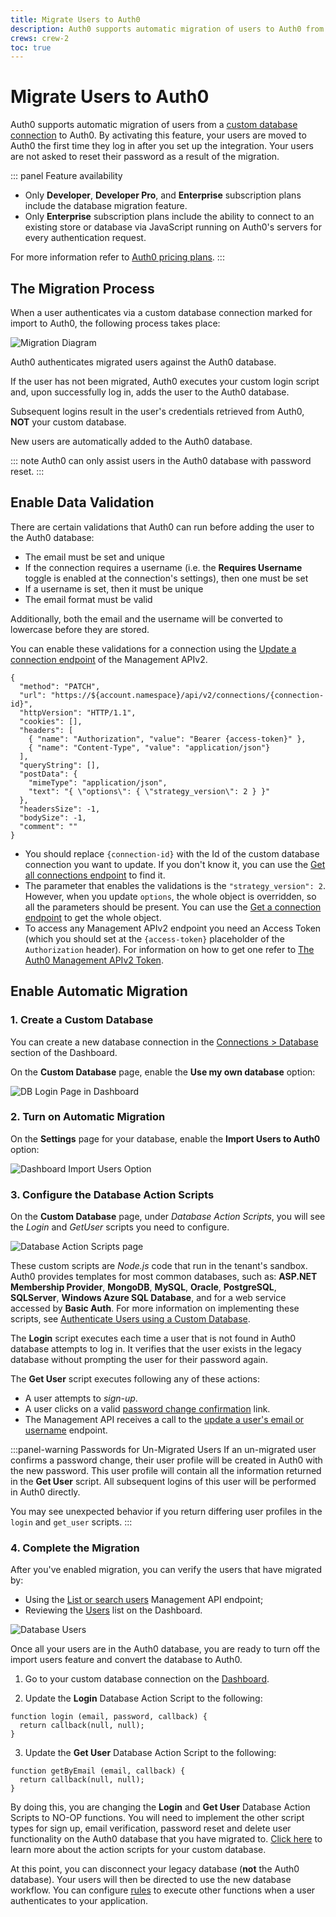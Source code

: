 ```yaml
---
title: Migrate Users to Auth0
description: Auth0 supports automatic migration of users to Auth0 from a custom database connection. This feature adds your users to the Auth0 database as each person logs in and avoids asking your users to reset their passwords due to migration.
crews: crew-2
toc: true
---
```

# Migrate Users to Auth0

Auth0 supports automatic migration of users from a [custom database connection](/connections/database/custom-db) to Auth0. By activating this feature, your users are moved to Auth0 the first time they log in after you set up the integration. Your users are not asked to reset their password as a result of the migration.

::: panel Feature availability
- Only **Developer**, **Developer Pro**, and **Enterprise** subscription plans include the database migration feature.
- Only **Enterprise** subscription plans include the ability to connect to an existing store or database via JavaScript running on Auth0's servers for every authentication request.

For more information refer to [Auth0 pricing plans](https://auth0.com/pricing).
:::

## The Migration Process

When a user authenticates via a custom database connection marked for import to Auth0, the following process takes place:

![Migration Diagram](/media/articles/connections/database/migrating-diagram.png)

Auth0 authenticates migrated users against the Auth0 database.

If the user has not been migrated, Auth0 executes your custom login script and, upon successfully log in, adds the user to the Auth0 database.

Subsequent logins result in the user's credentials retrieved from Auth0, **NOT** your custom database.

New users are automatically added to the Auth0 database.

::: note
Auth0 can only assist users in the Auth0 database with password reset.
:::

## Enable Data Validation

There are certain validations that Auth0 can run before adding the user to the Auth0 database:

- The email must be set and unique
- If the connection requires a username (i.e. the **Requires Username** toggle is enabled at the connection's settings), then one must be set
- If a username is set, then it must be unique
- The email format must be valid

Additionally, both the email and the username will be converted to lowercase before they are stored.

You can enable these validations for a connection using the [Update a connection endpoint](/api/management/v2#!/Connections/patch_connections_by_id) of the Management APIv2.

```har
{
  "method": "PATCH",
  "url": "https://${account.namespace}/api/v2/connections/{connection-id}",
  "httpVersion": "HTTP/1.1",
  "cookies": [],
  "headers": [
    { "name": "Authorization", "value": "Bearer {access-token}" }, 
    { "name": "Content-Type", "value": "application/json"}
  ],
  "queryString": [],
  "postData": {
    "mimeType": "application/json",
    "text": "{ \"options\": { \"strategy_version\": 2 } }"
  },
  "headersSize": -1,
  "bodySize": -1,
  "comment": ""
}
```

- You should replace `{connection-id}` with the Id of the custom database connection you want to update. If you don't know it, you can use the [Get all connections endpoint](/api/management/v2#!/Connections/get_connections) to find it.
- The parameter that enables the validations is the `"strategy_version": 2`. However, when you update `options`, the whole object is overridden, so all the parameters should be present. You can use the [Get a connection endpoint](/api/management/v2#!/Connections/get_connections_by_id) to get the whole object.
- To access any Management APIv2 endpoint you need an Access Token (which you should set at the `{access-token}` placeholder of the `Authorization` header). For information on how to get one refer to [The Auth0 Management APIv2 Token](/api/management/v2/tokens).

## Enable Automatic Migration

### 1. Create a Custom Database

You can create a new database connection in the [Connections > Database](${manage_url}/#/connections/database) section of the Dashboard.

On the **Custom Database** page, enable the **Use my own database** option:

![DB Login Page in Dashboard](/media/articles/connections/database/custom-database.png)

### 2. Turn on Automatic Migration

On the **Settings** page for your database, enable the **Import Users to Auth0** option:

![Dashboard Import Users Option](/media/articles/connections/database/import-users.png)

### 3. Configure the Database Action Scripts

On the **Custom Database** page, under *Database Action Scripts*, you will see the *Login* and *GetUser* scripts you need to configure.

![Database Action Scripts page](/media/articles/connections/database/import-scripts.png)

These custom scripts are *Node.js* code that run in the tenant's sandbox. Auth0 provides templates for most common databases, such as: **ASP.NET Membership Provider**, **MongoDB**, **MySQL**, **Oracle**, **PostgreSQL**, **SQLServer**, **Windows Azure SQL Database**, and for a web service accessed by **Basic Auth**. For more information on implementing these scripts, see [Authenticate Users using a Custom Database](/connections/database/mysql).

The **Login** script executes each time a user that is not found in Auth0 database attempts to log in. It verifies that the user exists in the legacy database without prompting the user for their password again.

The **Get User** script executes following any of these actions:

* A user attempts to *sign-up*.
* A user clicks on a valid [password change confirmation](/libraries/lock/customization#rememberlastlogin-boolean-) link.
* The Management API receives a call to the [update a user's email or username](/api/v2#!/Users/patch_users_by_id) endpoint.

:::panel-warning Passwords for Un-Migrated Users
If an un-migrated user confirms a password change, their user profile will be created in Auth0 with the new password. This user profile will contain all the information returned in the **Get User** script. All subsequent logins of this user will be performed in Auth0 directly.

You may see unexpected behavior if you return differing user profiles in the `login` and `get_user` scripts.
:::

### 4. Complete the Migration

After you've enabled migration, you can verify the users that have migrated by:

* Using the [List or search users](/api/v2#!/Users/get_users) Management API endpoint;
* Reviewing the [Users](${manage_url}/#/users) list on the Dashboard.

![Database Users](/media/articles/connections/database/migrated-users.png)

Once all your users are in the Auth0 database, you are ready to turn off the import users feature and convert the database to Auth0.

1. Go to your custom database connection on the [Dashboard](${manage_url}/#/connections/database).

2. Update the **Login** Database Action Script to the following:

```
function login (email, password, callback) {
  return callback(null, null);
}
```

3. Update the **Get User** Database Action Script to the following:

```
function getByEmail (email, callback) {
  return callback(null, null);
}
```

By doing this, you are changing the **Login** and **Get User** Database Action Scripts to NO-OP functions. You will need to implement the other script types for sign up, email verification, password reset and delete user functionality on the Auth0 database that you have migrated to. [Click here](/connections/database/mysql#3-provide-action-scripts) to learn more about the action scripts for your custom database.

At this point, you can disconnect your legacy database (**not** the Auth0 database). Your users will then be directed to use the new database workflow. You can configure [rules](/rules) to execute other functions when a user authenticates to your application.
